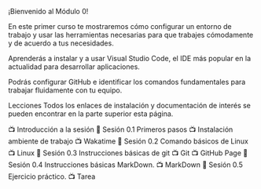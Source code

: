 ¡Bienvenido al Módulo 0!

En este primer curso te mostraremos cómo configurar un entorno de trabajo y usar las herramientas necesarias para que trabajes cómodamente y de acuerdo a tus necesidades.

Aprenderás a instalar y a usar Visual Studio Code, el IDE más popular en la actualidad para desarrollar aplicaciones.

Podrás configurar GitHub e identificar los comandos fundamentales para trabajar fluidamente con tu equipo.

Lecciones
Todos los enlaces de instalación y documentación de interés se pueden encontrar en la parte superior esta página.

📺 Introducción a la sesión
📓 Sesión 0.1 Primeros pasos 📺 Instalación ambiente de trabajo 📺 Wakatime
📓 Sesión 0.2 Comando básicos de Linux 📺 Linux
📓 Sesión 0.3 Instrucciones básicas de git 📺 Git 📺 GitHub Page
📓 Sesión 0.4 Instrucciones básicas MarkDown. 📺 MarkDown
📓 Sesión 0.5 Ejercicio práctico. 📺 Tarea
